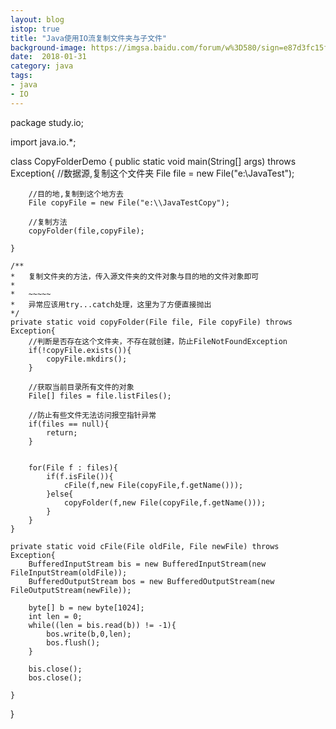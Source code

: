 ```yaml
---
layout: blog
istop: true
title: "Java使用IO流复制文件夹与子文件"
background-image: https://imgsa.baidu.com/forum/w%3D580/sign=e87d3fc15f4e9258a63486e6ac83d1d1/ed776b899e510fb3ee7aa032d033c895d0430c6a.jpg
date:  2018-01-31
category: java
tags:
- java
- IO
---
```


package study.io; 

import java.io.*;

class CopyFolderDemo {
	public static void main(String[] args) throws Exception{
		//数据源,复制这个文件夹
		File file = new File("e:\\JavaTest");

		//目的地,复制到这个地方去
		File copyFile = new File("e:\\JavaTestCopy");

		//复制方法
		copyFolder(file,copyFile);

	}

	/**
	*	复制文件夹的方法，传入源文件夹的文件对象与目的地的文件对象即可
	*
	*   ~~~~~
	*	异常应该用try...catch处理，这里为了方便直接抛出
	*/
	private static void copyFolder(File file, File copyFile) throws Exception{
		//判断是否存在这个文件夹，不存在就创建，防止FileNotFoundException
		if(!copyFile.exists()){
			copyFile.mkdirs();
		}

		//获取当前目录所有文件的对象
		File[] files = file.listFiles();

		//防止有些文件无法访问报空指针异常
		if(files == null){
			return;
		}


		for(File f : files){
			if(f.isFile()){
				cFile(f,new File(copyFile,f.getName()));
			}else{
				copyFolder(f,new File(copyFile,f.getName()));
			}
		}
	}

	private static void cFile(File oldFile, File newFile) throws Exception{
		BufferedInputStream bis = new BufferedInputStream(new FileInputStream(oldFile));
		BufferedOutputStream bos = new BufferedOutputStream(new FileOutputStream(newFile));

		byte[] b = new byte[1024];
		int len = 0;
		while((len = bis.read(b)) != -1){
			bos.write(b,0,len);
			bos.flush();
		}

		bis.close();
		bos.close();

	}
}

